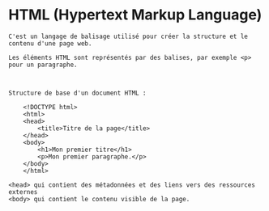 # HTML (Hypertext Markup Language)

    C'est un langage de balisage utilisé pour créer la structure et le contenu d'une page web.

    Les éléments HTML sont représentés par des balises, par exemple <p> pour un paragraphe.



    Structure de base d'un document HTML :

        <!DOCTYPE html>
        <html>
        <head>
            <title>Titre de la page</title>
        </head>
        <body>
            <h1>Mon premier titre</h1>
            <p>Mon premier paragraphe.</p>
        </body>
        </html>

    <head> qui contient des métadonnées et des liens vers des ressources externes
    <body> qui contient le contenu visible de la page. 
